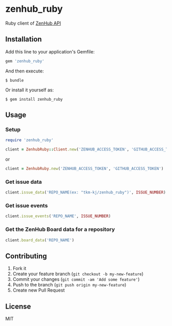 # zenhub_ruby

Ruby client of [ZenHub API](https://github.com/ZenHubIO/API)

## Installation

Add this line to your application's Gemfile:

```ruby
gem 'zenhub_ruby'
```

And then execute:

    $ bundle

Or install it yourself as:

    $ gem install zenhub_ruby

## Usage

### Setup

```ruby
require 'zenhub_ruby'

client = ZenhubRuby::Client.new('ZENHUB_ACCESS_TOKEN', 'GITHUB_ACCESS_TOKEN')
```

or

```ruby
client = ZenhubRuby.new('ZENHUB_ACCESS_TOKEN', 'GITHUB_ACCESS_TOKEN')
```

### Get issue data

```ruby
client.issue_data('REPO_NAME(ex: "tkm-kj/zenhub_ruby")', ISSUE_NUMBER)
```

### Get issue events

```ruby
client.issue_events('REPO_NAME', ISSUE_NUMBER)
```

### Get the ZenHub Board data for a repository

```ruby
client.board_data('REPO_NAME')
```

## Contributing

1. Fork it
2. Create your feature branch (`git checkout -b my-new-feature`)
3. Commit your changes (`git commit -am 'Add some feature'`)
4. Push to the branch (`git push origin my-new-feature`)
5. Create new Pull Request

## License

MIT
